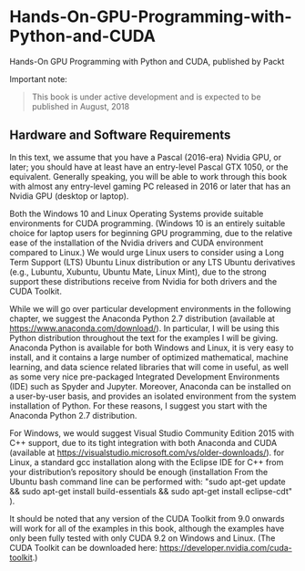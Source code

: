 # Hands-On-GPU-Programming-with-Python-and-CUDA
Hands-On GPU Programming with Python and CUDA, published by Packt

Important note:
> This book is under active development and is expected to be published in August, 2018

## Hardware and Software Requirements
In this text, we assume that you have a Pascal (2016-era) Nvidia GPU, or later; you should have at least have an entry-level Pascal GTX 1050, or the equivalent.  Generally speaking, you will be able to work through this book with almost any entry-level gaming PC released in 2016 or later that has an Nvidia GPU (desktop or laptop). 

Both the Windows 10 and Linux Operating Systems provide suitable environments for CUDA programming.  (Windows 10 is an entirely suitable choice for laptop users for beginning GPU programming, due to the relative ease of the installation of the Nvidia drivers and CUDA environment compared to Linux.)  We would urge Linux users to consider using a Long Term Support (LTS) Ubuntu Linux distribution or any LTS Ubuntu derivatives (e.g., Lubuntu, Xubuntu, Ubuntu Mate, Linux Mint), due to the strong support these distributions receive from Nvidia for both drivers and the CUDA Toolkit.

While we will go over particular development environments in the following chapter, we suggest the Anaconda Python 2.7 distribution (available at https://www.anaconda.com/download/).  In particular, I will be using this Python distribution throughout the text for the examples I will be giving.  Anaconda Python is available for both Windows and Linux, it is very easy to install, and it contains a large number of optimized mathematical, machine learning, and data science related libraries that will come in useful, as well as some very nice pre-packaged Integrated Development Environments (IDE) such as Spyder and Jupyter.  Moreover, Anaconda can be installed on a user-by-user basis, and provides an isolated environment from the system installation of Python.  For these reasons, I suggest you start with the Anaconda Python 2.7 distribution.

For Windows, we would suggest Visual Studio Community Edition 2015 with C++ support, due to its tight integration with both Anaconda and CUDA  (available at https://visualstudio.microsoft.com/vs/older-downloads/).  for Linux, a standard gcc installation along with the Eclipse IDE for C++ from your distribution’s repository should be enough (installation From the Ubuntu bash command line can be performed with: "sudo apt-get update && sudo apt-get install build-essentials && sudo apt-get install eclipse-cdt" ).

It should be noted that any version of the CUDA Toolkit from 9.0 onwards will work for all of the examples in this book, although the examples have only been fully tested with only CUDA 9.2 on Windows and Linux.  (The CUDA Toolkit can be downloaded here: https://developer.nvidia.com/cuda-toolkit.)
